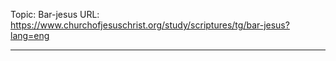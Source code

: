 Topic: Bar-jesus
URL: https://www.churchofjesuschrist.org/study/scriptures/tg/bar-jesus?lang=eng

---

